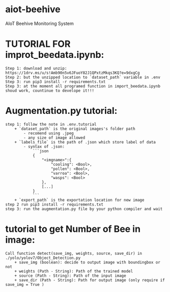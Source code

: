 # aiot-beehive
AIoT Beehive Monitoring System

# TUTORIAL FOR improt_beedata.ipynb:
    Step 1: download and unzip: https://1drv.ms/u/s!Amb90n5v6JFuoY82J1QPxtzMkqs3KQ?e=9dxgCg
    Step 2: but the unzipped location to `dataset_path` variable in .env
    Step 3: run pip3 install -r requirements.txt
    Step 3: at the moment all programed function in import_beedata.ipynb shoud work, countinue to develope it!!!

# Augmentation.py tutorial:
    step 1: follow the note in .env.tutorial
        + `dataset_path` is the original images's folder path
            - recomend using .jpeg
            - any size of image allowed
        + `labels_file` is the path of .json which store label of data
            - syntax of .json: 
                ```json
                {
                    "<imgname>":{
                        "cooling": <Bool>,
                        "pollen": <Bool>,
                        "varroa": <Bool>,
                        "wasps": <Bool>
                    },
                    [...]
                }
                ```
        + `export_path` is the exportation location for new image
    step 2 run pip3 install -r requirements.txt
    step 3: run the augmentation.py file by your python compiler and wait
    
# tutorial to get Number of Bee in image:
    Call function detect(save_img, weights, source, save_dir) in ./yolo/yolov7/Object_Detection.py
        + save_img (boolean): decide to output image with boundingbox or not
        + weights (Path - String): Path of the trained model
        + source (Path - String): Path of the input image
        + save_dir (Path - String): Path for output image (only require if save_img = True )